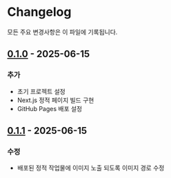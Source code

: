 # Changelog

모든 주요 변경사항은 이 파일에 기록됩니다.

## [0.1.0] - 2025-06-15

### 추가

- 초기 프로젝트 설정
- Next.js 정적 페이지 빌드 구현
- GitHub Pages 배포 설정

[0.1.0]: https://github.com/UXUI-Group/uxuipub/releases/tag/v0.1.0

## [0.1.1] - 2025-06-15

### 수정

- 배포된 정적 작업물에 이미지 노출 되도록 이미지 경로 수정

[0.1.1]: https://github.com/UXUI-Group/uxuipub/releases/tag/v0.1.1
